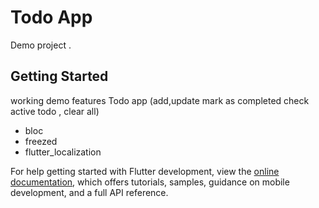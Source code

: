 # Todo App

Demo project .

## Getting Started

working demo features Todo app (add,update mark as completed check active todo , clear all)

- bloc
- freezed
- flutter_localization

For help getting started with Flutter development, view the
[online documentation](https://docs.flutter.dev/), which offers tutorials,
samples, guidance on mobile development, and a full API reference.

